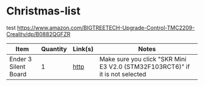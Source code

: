 # Christmas-list
test
https://www.amazon.com/BIGTREETECH-Upgrade-Control-TMC2209-Creality/dp/B0882QGFZR

| Item | Quantity | Link(s) | Notes |
| --- | --- | --- | --- |
| Ender 3 Silent Board | 1 | [http](https://www.amazon.com/BIGTREETECH-Upgrade-Control-TMC2209-Creality/dp/B0882QGFZR) | Make sure you click "SKR Mini E3 V2.0 (STM32F103RCT6)" if it is not selected |
